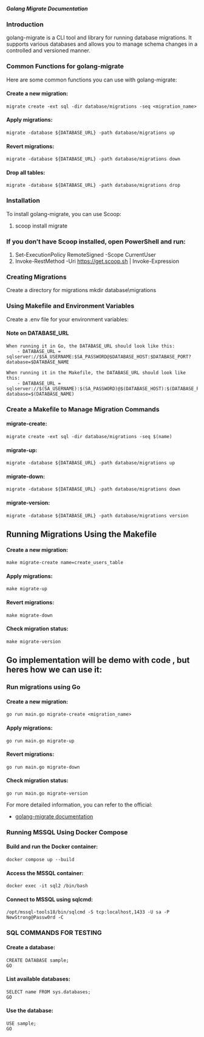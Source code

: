 ##### Golang Migrate Documentation ######

### Introduction
golang-migrate is a CLI tool and library for running database migrations. It supports various databases and allows you to manage schema changes in a controlled and versioned manner.

### Common Functions for golang-migrate
Here are some common functions you can use with golang-migrate:

#### Create a new migration:
    migrate create -ext sql -dir database/migrations -seq <migration_name>
#### Apply migrations:
    migrate -database ${DATABASE_URL} -path database/migrations up
#### Revert migrations:
    migrate -database ${DATABASE_URL} -path database/migrations down
#### Drop all tables:
    migrate -database ${DATABASE_URL} -path database/migrations drop


### Installation
To install golang-migrate, you can use Scoop:
1. scoop install migrate

### If you don’t have Scoop installed, open PowerShell and run:
1. Set-ExecutionPolicy RemoteSigned -Scope CurrentUser
2. Invoke-RestMethod -Uri https://get.scoop.sh | Invoke-Expression


### Creating Migrations 
Create a directory for migrations
    mkdir database\migrations

### Using Makefile and Environment Variables
Create a .env file for your environment variables:
#### Note on DATABASE_URL
    When running it in Go, the DATABASE_URL should look like this:
        - DATABASE_URL = sqlserver://$SA_USERNAME:$SA_PASSWORD@$DATABASE_HOST:$DATABASE_PORT?database=$DATABASE_NAME

    When running it in the Makefile, the DATABASE_URL should look like this:
        - DATABASE_URL = sqlserver://$(SA_USERNAME):$(SA_PASSWORD)@$(DATABASE_HOST):$(DATABASE_PORT)?database=$(DATABASE_NAME)


### Create a Makefile to Manage Migration Commands

#### migrate-create:
    migrate create -ext sql -dir database/migrations -seq $(name)

#### migrate-up:
    migrate -database ${DATABASE_URL} -path database/migrations up

#### migrate-down: 
    migrate -database ${DATABASE_URL} -path database/migrations down

#### migrate-version:
    migrate -database ${DATABASE_URL} -path database/migrations version



## Running Migrations Using the Makefile
#### Create a new migration:
    make migrate-create name=create_users_table

#### Apply migrations:
    make migrate-up

#### Revert migrations:
    make migrate-down

#### Check migration status:
    make migrate-version

## Go implementation will be demo with code , but heres how we can use it:
### Run migrations using Go
#### Create a new migration:
    go run main.go migrate-create <migration_name>

#### Apply migrations:
    go run main.go migrate-up

#### Revert migrations:
    go run main.go migrate-down

#### Check migration status:
    go run main.go migrate-version

For more detailed information, you can refer to the official:
- [golang-migrate documentation](https://github.com/golang-migrate/migrate)



### Running MSSQL Using Docker Compose ##### 
#### Build and run the Docker container:
    docker compose up --build
#### Access the MSSQL container:
    docker exec -it sql2 /bin/bash
#### Connect to MSSQL using sqlcmd:
    /opt/mssql-tools18/bin/sqlcmd -S tcp:localhost,1433 -U sa -P NewStrong@Passw0rd -C

### SQL COMMANDS FOR TESTING #####
#### Create a database:
    CREATE DATABASE sample;
    GO
#### List available databases:
    SELECT name FROM sys.databases;
    GO
#### Use the database:
    USE sample;
    GO






